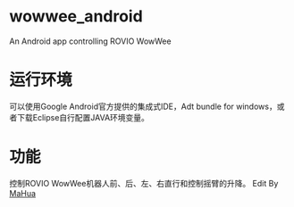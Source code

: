 wowwee_android
=============

An Android app controlling ROVIO WowWee

运行环境
====
可以使用Google Android官方提供的集成式IDE，Adt bundle for windows，或者下载Eclipse自行配置JAVA环境变量。

功能
=====
控制ROVIO WowWee机器人前、后、左、右直行和控制摇臂的升降。
Edit By [MaHua](http://mahua.jser.me)
